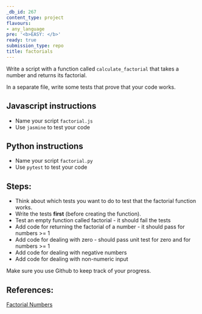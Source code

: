 ```yaml
---
_db_id: 267
content_type: project
flavours:
- any_language
pre: '<b>EASY: </b>'
ready: true
submission_type: repo
title: factorials
---
```


Write a script with a function called `calculate_factorial` that takes a number and returns its factorial.

In a separate file, write some tests that prove that your code works.

## Javascript instructions

- Name your script `factorial.js`
- Use `jasmine` to test your code

## Python instructions

- Name your script `factorial.py`
- Use `pytest` to test your code

## Steps:

- Think about which tests you want to do to test that the factorial function works.
- Write the tests **first** (before creating the function).
- Test an empty function called factorial - it should fail the tests
- Add code for returning the factorial of a number - it should pass for numbers >= 1
- Add code for dealing with zero - should pass unit test for zero and for numbers >= 1
- Add code for dealing with negative numbers
- Add code for dealing with non-numeric input

Make sure you use Github to keep track of your progress.

## References:

[Factorial Numbers](https://whatis.techtarget.com/definition/factorial)